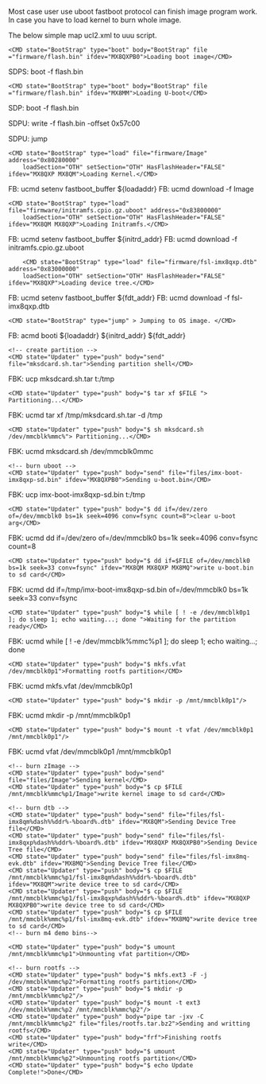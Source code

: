 Most case user use uboot fastboot protocol can finish image program work. 
In case you have to load kernel to burn whole image. 

The below simple map ucl2.xml to uuu script. 

	<CMD state="BootStrap" type="boot" body="BootStrap" file ="firmware/flash.bin" ifdev="MX8QXPB0">Loading boot image</CMD>

SDPS: boot -f flash.bin

	<CMD state="BootStrap" type="boot" body="BootStrap" file ="firmware/flash.bin" ifdev="MX8MM">Loading U-boot</CMD>

SDP: boot -f flash.bin

SDPU: write -f flash.bin -offset 0x57c00

SDPU: jump

	<CMD state="BootStrap" type="load" file="firmware/Image" address="0x80280000"
		loadSection="OTH" setSection="OTH" HasFlashHeader="FALSE" ifdev="MX8QXP MX8QM">Loading Kernel.</CMD>

FB: ucmd setenv fastboot_buffer ${loadaddr}
FB: ucmd download -f Image

		
	<CMD state="BootStrap" type="load" file="firmware/initramfs.cpio.gz.uboot" address="0x83800000"
		loadSection="OTH" setSection="OTH" HasFlashHeader="FALSE" ifdev="MX8QM MX8QXP">Loading Initramfs.</CMD>

FB: ucmd setenv fastboot_buffer ${initrd_addr}
FB: ucmd download -f initramfs.cpio.gz.uboot

        <CMD state="BootStrap" type="load" file="firmware/fsl-imx8qxp.dtb" address="0x83000000"
		loadSection="OTH" setSection="OTH" HasFlashHeader="FALSE" ifdev="MX8QXP">Loading device tree.</CMD>

FB: ucmd setenv fastboot_buffer ${fdt_addr}
FB: ucmd download -f fsl-imx8qxp.dtb
	
	<CMD state="BootStrap" type="jump" > Jumping to OS image. </CMD>

FB: acmd booti ${loadaddr} ${initrd_addr} ${fdt_addr}

	<!-- create partition -->
	<CMD state="Updater" type="push" body="send" file="mksdcard.sh.tar">Sending partition shell</CMD>

FBK: ucp mksdcard.sh.tar t:/tmp

	<CMD state="Updater" type="push" body="$ tar xf $FILE "> Partitioning...</CMD>

FBK: ucmd tar xf /tmp/mksdcard.sh.tar -d /tmp

	<CMD state="Updater" type="push" body="$ sh mksdcard.sh /dev/mmcblk%mmc%"> Partitioning...</CMD>

FBK: ucmd mksdcard.sh /dev/mmcblk0mmc

	<!-- burn uboot -->
	<CMD state="Updater" type="push" body="send" file="files/imx-boot-imx8qxp-sd.bin" ifdev="MX8QXPB0">Sending u-boot.bin</CMD>
	
FBK: ucp imx-boot-imx8qxp-sd.bin t:/tmp

	<CMD state="Updater" type="push" body="$ dd if=/dev/zero of=/dev/mmcblk0 bs=1k seek=4096 conv=fsync count=8">clear u-boot arg</CMD>

FBK: ucmd dd if=/dev/zero of=/dev/mmcblk0 bs=1k seek=4096 conv=fsync count=8

	<CMD state="Updater" type="push" body="$ dd if=$FILE of=/dev/mmcblk0 bs=1k seek=33 conv=fsync" ifdev="MX8QM MX8QXP MX8MQ">write u-boot.bin to sd card</CMD>

FBK: ucmd dd if=/tmp/imx-boot-imx8qxp-sd.bin of=/dev/mmcblk0 bs=1k seek=33 conv=fsync

	<CMD state="Updater" type="push" body="$ while [ ! -e /dev/mmcblk0p1 ]; do sleep 1; echo waiting...; done ">Waiting for the partition ready</CMD>

FBK: ucmd while [ ! -e /dev/mmcblk%mmc%p1 ]; do sleep 1; echo waiting...; done

	<CMD state="Updater" type="push" body="$ mkfs.vfat /dev/mmcblk0p1">Formatting rootfs partition</CMD>

FBK: ucmd mkfs.vfat /dev/mmcblk0p1

	<CMD state="Updater" type="push" body="$ mkdir -p /mnt/mmcblk0p1"/>

FBK: ucmd mkdir -p /mnt/mmcblk0p1

	<CMD state="Updater" type="push" body="$ mount -t vfat /dev/mmcblk0p1 /mnt/mmcblk0p1"/>

FBK: ucmd vfat /dev/mmcblk0p1 /mnt/mmcblk0p1

	<!-- burn zImage -->
	<CMD state="Updater" type="push" body="send" file="files/Image">Sending kernel</CMD>
	<CMD state="Updater" type="push" body="$ cp $FILE /mnt/mmcblk%mmc%p1/Image">write kernel image to sd card</CMD>

	<!-- burn dtb -->
	<CMD state="Updater" type="push" body="send" file="files/fsl-imx8qm%dash%%ddr%-%board%.dtb" ifdev="MX8QM">Sending Device Tree file</CMD>
	<CMD state="Updater" type="push" body="send" file="files/fsl-imx8qxp%dash%%ddr%-%board%.dtb" ifdev="MX8QXP MX8QXPB0">Sending Device Tree file</CMD>
	<CMD state="Updater" type="push" body="send" file="files/fsl-imx8mq-evk.dtb" ifdev="MX8MQ">Sending Device Tree file</CMD>
	<CMD state="Updater" type="push" body="$ cp $FILE /mnt/mmcblk%mmc%p1/fsl-imx8qm%dash%%ddr%-%board%.dtb" ifdev="MX8QM">write device tree to sd card</CMD>
	<CMD state="Updater" type="push" body="$ cp $FILE /mnt/mmcblk%mmc%p1/fsl-imx8qxp%dash%%ddr%-%board%.dtb" ifdev="MX8QXP MX8QXPB0">write device tree to sd card</CMD>
	<CMD state="Updater" type="push" body="$ cp $FILE /mnt/mmcblk%mmc%p1/fsl-imx8mq-evk.dtb" ifdev="MX8MQ">write device tree to sd card</CMD>
	<!-- burn m4 demo bins-->

	<CMD state="Updater" type="push" body="$ umount /mnt/mmcblk%mmc%p1">Unmounting vfat partition</CMD>

	<!-- burn rootfs -->
	<CMD state="Updater" type="push" body="$ mkfs.ext3 -F -j /dev/mmcblk%mmc%p2">Formatting rootfs partition</CMD>
	<CMD state="Updater" type="push" body="$ mkdir -p /mnt/mmcblk%mmc%p2"/>
	<CMD state="Updater" type="push" body="$ mount -t ext3 /dev/mmcblk%mmc%p2 /mnt/mmcblk%mmc%p2"/>
	<CMD state="Updater" type="push" body="pipe tar -jxv -C /mnt/mmcblk%mmc%p2" file="files/rootfs.tar.bz2">Sending and writting rootfs</CMD>
	<CMD state="Updater" type="push" body="frf">Finishing rootfs write</CMD>
	<CMD state="Updater" type="push" body="$ umount /mnt/mmcblk%mmc%p2">Unmounting rootfs partition</CMD>
	<CMD state="Updater" type="push" body="$ echo Update Complete!">Done</CMD>

